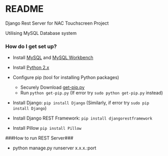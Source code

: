 # README #

Django Rest Server for NAC Touchscreen Project

Utilising MySQL Database system

### How do I get set up? ###

* Install [MySQL](https://dev.mysql.com/downloads/mysql/) and [MySQL Workbench](https://dev.mysql.com/downloads/workbench/) 

* Install [Python 2.x](https://www.python.org/)

* Configure pip (tool for installing Python packages)
    * Securely Download [get-pip.py](https://bootstrap.pypa.io/get-pip.py)
    * Run ```python get-pip.py``` (If error try ```sudo python get-pip.py``` instead)

* Install Django: ```pip install Django``` (Similarly, if error try ```sudo pip install Django```)

* Install Django REST Framework: ```pip install djangorestframework```

* Install Pillow ```pip install Pillow```

###How to run REST Server###
* python manage.py runserver x.x.x.:port